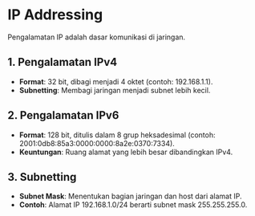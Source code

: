 # IP Addressing

Pengalamatan IP adalah dasar komunikasi di jaringan.

## 1. Pengalamatan IPv4
- **Format**: 32 bit, dibagi menjadi 4 oktet (contoh: 192.168.1.1).
- **Subnetting**: Membagi jaringan menjadi subnet lebih kecil.
  
## 2. Pengalamatan IPv6
- **Format**: 128 bit, ditulis dalam 8 grup heksadesimal (contoh: 2001:0db8:85a3:0000:0000:8a2e:0370:7334).
- **Keuntungan**: Ruang alamat yang lebih besar dibandingkan IPv4.

## 3. Subnetting
- **Subnet Mask**: Menentukan bagian jaringan dan host dari alamat IP.
- **Contoh**: Alamat IP 192.168.1.0/24 berarti subnet mask 255.255.255.0.

